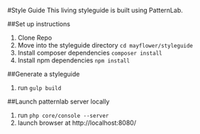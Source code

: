 #Style Guide
This living styleguide is built using PatternLab.

##Set up instructions
1. Clone Repo
2. Move into the styleguide directory `cd mayflower/styleguide`
3. Install composer dependencies `composer install`
4. Install npm dependencies `npm install`

##Generate a styleguide
1. run `gulp build`

##Launch patternlab server locally
1. run `php core/console --server`
2. launch browser at http://localhost:8080/
